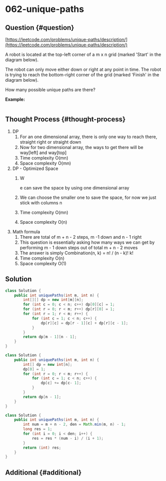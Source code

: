 # 062-unique-paths

## Question {#question}

[https://leetcode.com/problems/unique-paths/description/](https://leetcode.com/problems/unique-paths/description/)

A robot is located at the top-left corner of a m x n grid \(marked 'Start' in the diagram below\).

The robot can only move either down or right at any point in time. The robot is trying to reach the bottom-right corner of the grid \(marked 'Finish' in the diagram below\).

How many possible unique paths are there?

**Example:**

```text

```

## Thought Process {#thought-process}

1. DP
   1. For an one dimensional array, there is only one way to reach there, straight right or straight down
   2. Now for two dimensional array, the ways to get there will be way\[left\] and way\[top\]
   3. Time complexity O\(mn\)
   4. Space complexity O\(mn\)
2. DP - Optimized Space
   1. W

      e can save the space by using one dimensional array

   2. We can choose the smaller one to save the space, for now we just stick with columns n
   3. Time complexity O\(mn\)
   4. Space complexity O\(n\)
3. Math formula
   1. There are total of m + n - 2 steps, m -1 down and n - 1 right
   2. This question is essentially asking how many ways we can get by performing m - 1 down steps out of total m + n - 2 moves
   3. The answer is simply Combination\(n, k\) =  n! / \(n - k\)! k!
   4. Time complexity O\(n\)
   5. Space complexity O\(1\)

## Solution

```java
class Solution {
    public int uniquePaths(int m, int n) {
        int[][] dp = new int[m][n];
        for (int c = 0; c < n; c++) dp[0][c] = 1;
        for (int r = 0; r < m; r++) dp[r][0] = 1;
        for (int r = 1; r < m; r++) {
            for (int c = 1; c < n; c++) {
                dp[r][c] = dp[r - 1][c] + dp[r][c - 1];
            }
        }
        return dp[m - 1][n - 1];
    }
}
```

```java
class Solution {
    public int uniquePaths(int m, int n) {
        int[] dp = new int[n];
        dp[0] = 1;
        for (int r = 0; r < m; r++) {
            for (int c = 1; c < n; c++) {
                dp[c] += dp[c- 1];
            }
        }
        return dp[n - 1];
    }
}
```

```java
class Solution {
    public int uniquePaths(int m, int n) {
        int num = m + n - 2, den = Math.min(m, n) - 1;
        long res = 1;
        for (int i = 0; i < den; i++) {
            res = res * (num - i) / (i + 1);
        }
        return (int) res;
    }
}
```

## Additional {#additional}

